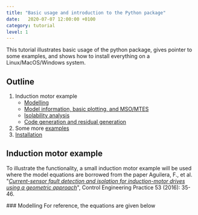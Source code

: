 ```yaml
---
title: "Basic usage and introduction to the Python package"
date:   2020-07-07 12:00:00 +0100
category: tutorial
level: 1
---
```

This tutorial illustrates basic usage of the python package, gives pointer to some examples, and shows how to install everything on a Linux/MacOS/Windows system.

## Outline
1. Induction motor example
    * [Modelling](#modelling)
    * [Model information, basic plotting, and MSO/MTES](#msomtes)
    * [Isolability analysis](#isolabilityanalysis)
    * [Code generation and residual generation](#resgen)
2. Some more [examples](#examples)
3. [Installation](#installation)



## Induction motor example

To illustrate the functionality, a small induction motor example will be used where the model equations are borrowed from the paper Aguilera, F., et al. "[_Current-sensor fault detection and isolation for induction-motor drives using a geometric approach_](https://doi.org/10.1016/j.conengprac.2016.04.014)", Control Engineering Practice 53 (2016): 35-46. 

<a name="modelling"/>
### Modelling
For reference, the equations are given below
<p>
<!---
  0 &= -q_a + w \lambda_a &   \frac{d}{dt} i_a &= i_a'\\
  0 &= -q_b + w \lambda_b & \frac{d}{dt} i_b &= i_b'\\
  0 &= -i_a' -a i_a + b c \lambda_a + b q_b + d u_a & \frac{d}{dt} \lambda_a &= \lambda_a'\\
  0 &= -i_b' -a i_b + b c \lambda_b + b q_a + d u_b & \frac{d}{dt} \lambda_b &= \lambda_b'\\
  0 &= -\lambda_a' + L_M c i_a - c \lambda_a - q_b\\
  0 &= -\lambda_b' + L_M c i_b - c \lambda_b - q_a\\
  0 &= -w' -k c_f w + k c_t (i_a \lambda_b - i_b \lambda_a) - k T_l\\

  y_1 &= i_a + f_a\\
  y_2 &= i_b + f_b\\
  y_3 &= w  
-->
<img src="/assets/tutorials/induction_motor_model.png" width="80%" align="centering"/>
</p>
There are also three measurement equations, where the two current sensors have modeled faults as
<p>
<img src="/assets/tutorials/induction_motor_model_y.png" width="20%" align="centering"/>
</p>

The modeling part is where the main differences between Python and Matlab versions are. This is due to that [SymPy](https://www.sympy.org/) is used instead of the symbolic toolbox in Matlab. Therefore, let's import the toolbox and sympy (and matplotlib since we want to plot)
```python
import matplotlib.pyplot as plt
import faultdiagnosistoolbox as fdt
import sympy as sym
```
Now, we define the model as a python dictionary with keys 
* `type` - type of model, here we are definic a model using symbolic expressions
* `x` - list of unknown variables in the model
* `f` -  list of fault variables
* `z`- list of known variables
* `rels` - list of model equations
* `parameters` - list of parameters (optional)
For the induction motor model, this corresponds to

```python
model_def = {'type': 'Symbolic',
             'x': ['i_a', 'i_b', 'lambda_a', 'lambda_b', 
                   'w', 'di_a', 'di_b', 'dlambda_a', 
                   'dlambda_b', 'dw', 'q_a', 'q_b'],
             'f': ['f_a', 'f_b'], 
             'z': ['u_a', 'u_b', 'y1', 'y2', 'y3', 'Tl'],
             'parameters': ['a', 'b', 'c', 'd', 'L_M',
                            'k', 'c_f', 'c_t']}

# Make symbolic objects of all variables/parameters before writing down equations.
sym.var(model_def['x'])
sym.var(model_def['f'])
sym.var(model_def['z'])
sym.var(model_def['parameters'])

model_def['rels'] = [
  -q_a + w*lambda_a,
  -q_b + w*lambda_b, 
  -di_a + -a*i_a + b*c*lambda_a + b*q_b+d*u_a,
  -di_b + -a*i_b + b*c*lambda_b + b*q_a+d*u_b,
  -dlambda_a + L_M*c*i_a - c*lambda_a-q_b, 
  -dlambda_b + L_M*c*i_b - c*lambda_b-q_a, 
  -dw + -k*c_f*w + k*c_t*(i_a*lambda_b - i_b*lambda_a) - k*Tl,
  fdt.DiffConstraint('di_a','i_a'),
  fdt.DiffConstraint('di_b','i_b'),
  fdt.DiffConstraint('dlambda_a','lambda_a'),
  fdt.DiffConstraint('dlambda_b','lambda_b'),
  -y1 + i_a + f_a,
  -y2 + i_b + f_b,
  -y3 + w]
```
Now, the `DiagnosisModel` object can be created as
```python
model = fdt.DiagnosisModel(model_def, name ='Induction motor')
```
and the API is very close to the Matlab version as described in the documentation. 

<a name="msomtes"/>
### Model information, basic plotting, and MSO/MTES
As before, to display model information and plot model structure, use `Lint` and `PlotModel` class methods
```python
model.Lint()

# Plot model
plt.figure(10)
model.PlotModel()
```
which gives the figure
<p>
<img src="/assets/tutorials/induction_model_struc.png" width="75%" align="centering"/>
</p>
Computing the set of MSO and MTES sets is done as below
```python
# Find set of MSOS
msos = model.MSO()
mtes = model.MTES()

# Check observability and low index for MTES sets
oi = [model.IsObservable(mtes_i) for mtes_i in mtes]
li = [model.IsLowIndex(mtes_i) for mtes_i in mtes]
print(f'Out of {len(mtes)} MTES sets, {sum(oi)} observable, {sum(li)} low (structural) differential index')
```
and the code outputs
```python
Out of 2 MTES sets, 2 observable, 2 low (structural) differential index
```
<a name="isolabilityanalysis"/>
### Isolability analysis
To plot the isolability properties of the model under mixed casaliyu asssumption
```python
# Isolability analysis
model.IsolabilityAnalysis(plot=True, causality='mixed)
```
and to examine in more detail, the Dulmage-Mendelsohn decomposition with a canonical form of the overdetermined subsystem is plotted by
```python
model.PlotDM(fault=True, eqclass=True)
```
which gives the figure
<p>
<img src="/assets/tutorials/induction_dmplot.png" width="75%" align="centering"/>
</p>
For more details, see Mattias Krysander, Jan Åslund, and Mattias Nyberg, "[_An Efficient Algorithm for Finding Minimal Over-constrained Sub-systems
for Model-based Diagnosis_](http://dx.doi.org/10.1109/TSMCA.2007.909555)".
IEEE Transactions on Systems, Man, and Cybernetics -- Part A: Systems and Humans, 38(1), 2008.

<a name="resgen"/>
### Code generation and residual generation
To wrap up this example, let us use one of the MTES sets and generate C++-code for a residual generator. First, let's see which redundant equation that can be used for integral causality residual generation using the `MSOCausalitySweep` class method
```python
model.MSOCausalitySweep(mtes[0])
```
This outputs
```python
['mixed', 'mixed', 'mixed', 'mixed', 'mixed', 'mixed', 'mixed', 'int', 'mixed', 'mixed', 'int', 'mixed']
```
and thus the 11:th element in the first MTES can be used. The 11:th element correspond to the second measurement equation
```python
red_eq = mtes[0][10]
model.syme[red_eq]
Out[50]: Eq(f_b + i_b - y2, 0)
```
Now, get the rest of the equations to form the exactly determined set of equations and compute a mathing using the `Matching` class method
```python
M0 = [e for e in mtes[0] if e != red_eq]
Gamma = model.Matching(M0)
```
Now, all is set to generate the residual generator code using the `SeqResGen` class method
```python
model.SeqResGen(Gamma, red_eq, 'ResGen', batch=True, language='C')
```
which generate files `ResGen.cc` and `ResGen_setup.py`. Have a look at the `ResGen_core()` function in the generated C++-file and you'll se how things work. The generated code can now be compiled by executing
```bash
python ResGen_setup.py build_ext --inplace
```
in a terminal.

<a name="examples"/>
## More examples
In the distribution, there are a few more examples included. To find where `pip` puts everything, run
```python
fdt.__path__
```
and have a look in the `examples` sub-folder.

<a name="installation"/>
## Installation
The package needs Python version 3.6 or newer, check version with 
```python
python3 --version
```
Now, create a [virtual environment](https://docs.python.org/3/tutorial/venv.html), don't install into the system wide python installation. You can do this as (only needed once) with
```bash
python3 -m venv env
```
and then activate the environment as
```bash
source ./env/bin/activate  # Linux/MacOS
``` 
in MacOS/Linux or if you're on a Windows machine
```
.\env\Scripts\activate  # Windows
```
Also a good idea to update the package manager `pip`
```bash
pip install -U pip
```
Then, install the toolbox 
```bash
pip install faultdiagnosistoolbox
```
and that is that.